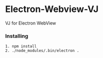 # Electron-Webview-VJ

VJ for Electron WebView

### Installing

```
1. npm install
2. ./node_modules/.bin/electron .
```